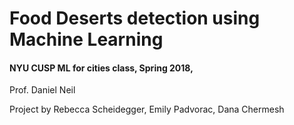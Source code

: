 # Food Deserts detection using Machine Learning
#### NYU CUSP ML for cities class, Spring 2018,
Prof. Daniel Neil

Project by Rebecca Scheidegger, Emily Padvorac, Dana Chermesh
